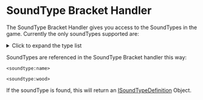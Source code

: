 # SoundType Bracket Handler


The SoundType Bracket Handler gives you access to the SoundTypes in the game.
Currently the only soundTypes supported are:

<details>
	<summary>Click to expand the type list</summary>
	<ul>
		<li>Wood</li>
		<li>Ground</li>
		<li>Plant</li>
		<li>Stone</li>
		<li>Metal</li>
		<li>Glass</li>
		<li>Cloth</li>
		<li>Sand</li>
		<li>Snow</li>
		<li>Ladder</li>
		<li>Anvil</li>
		<li>Slime</li>
	</ul>
</details>

SoundTypes are referenced in the SoundType Bracket handler this way:

```zenscript
<soundtype:name>

<soundtype:wood>
```

If the soundType is found, this will return an [ISoundTypeDefinition](/Mods/ContentTweaker/Vanilla/Types/Sound/ISoundTypeDefinition/) Object.  